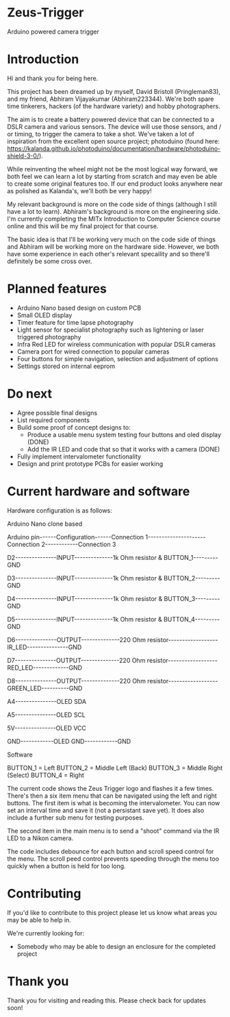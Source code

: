 # Zeus-Trigger
Arduino powered camera trigger

# Introduction
Hi and thank you for being here.

This project has been dreamed up by myself, David Bristoll (Pringleman83), and my friend, Abhiram Vijayakumar (Abhiram223344). We're both spare time tinkerers, hackers (of the hardware variety) and hobby photographers.

The aim is to create a battery powered device that can be connected to a DSLR camera and various sensors. The device will use those sensors, and / or timing, to trigger the camera to take a shot. We've taken a lot of inspiration from the excellent open source project;  photoduino (found here: https://kalanda.github.io/photoduino/documentation/hardware/photoduino-shield-3-0/).

While reinventing the wheel might not be the most logical way forward, we both feel we can learn a lot by starting from scratch and may even be able to create some original features too. If our end product looks anywhere near as polished as Kalanda's, we'll both be very happy!

My relevant background is more on the code side of things (although I still have a lot to learn). Abhiram's background is more on the engineering side. I'm currently completing the MITx Introduction to Computer Science course online and this will be my final project for that course.

The basic idea is that I'll be working very much on the code side of things and Abhiram will be working more on the hardware side. However, we both have some experience in each other's relevant specaility and so there'll definitely be some cross over.

# Planned features

* Arduino Nano based design on custom PCB
* Small OLED display
* Timer feature for time lapse photography
* Light sensor for specialist photography such as lightening or laser triggered photography
* Infra Red LED for wireless communication with popular DSLR cameras
* Camera port for wired connection to popular cameras
* Four buttons for simple navigation, selection and adjustment of options
* Settings stored on internal eeprom

# Do next

* Agree possible final designs
* List required components
* Build some proof of concept designs to:
  * Produce a usable menu system testing four buttons and oled display (DONE)
  * Add the IR LED and code that so that it works with a camera (DONE)
* Fully implement intervalometer functionality
* Design and print prototype PCBs for easier working
  
# Current hardware and software

Hardware configuration is as follows:

Arduino Nano clone based

Arduino pin------Configuration------Connection 1---------------------Connection 2------------Connection 3

D2---------------INPUT--------------1k Ohm resistor & BUTTON_1---------GND

D3---------------INPUT--------------1k Ohm resistor & BUTTON_2---------GND

D4---------------INPUT--------------1k Ohm resistor & BUTTON_3---------GND

D5---------------INPUT--------------1k Ohm resistor & BUTTON_4---------GND

D6---------------OUTPUT--------------220 Ohm resistor------------------IR_LED---------------GND

D7---------------OUTPUT--------------220 Ohm resistor------------------RED_LED-------------GND

D8---------------OUTPUT--------------220 Ohm resistor------------------GREEN_LED----------GND



A4---------------OLED SDA

A5---------------OLED SCL

5V---------------OLED VCC

GND------------OLED GND------------GND


Software

BUTTON_1 = Left
BUTTON_2 = Middle Left (Back)
BUTTON_3 = Middle Right (Select)
BUTTON_4 = Right

The current code shows the Zeus Trigger logo and flashes it a few times.
There's then a six item menu that can be navigated using the left and right buttons.
The first item is what is becoming the intervalometer. You can now set an interval time and save it (not a persistant save yet).
It does also include a further sub menu for testing purposes.

The second item in the main menu is to send a "shoot" command via the IR LED to a Nikon camera.

The code includes debounce for each button and scroll speed control for the menu.
The scroll peed control prevents speeding through the menu too quickly when a button is held for too long.


# Contributing

If you'd like to contribute to this project please let us know what areas you may be able to help in.

We're currently looking for:

* Somebody who may be able to design an enclosure for the completed project

# Thank you

Thank you for visiting and reading this. Please check back for updates soon!

